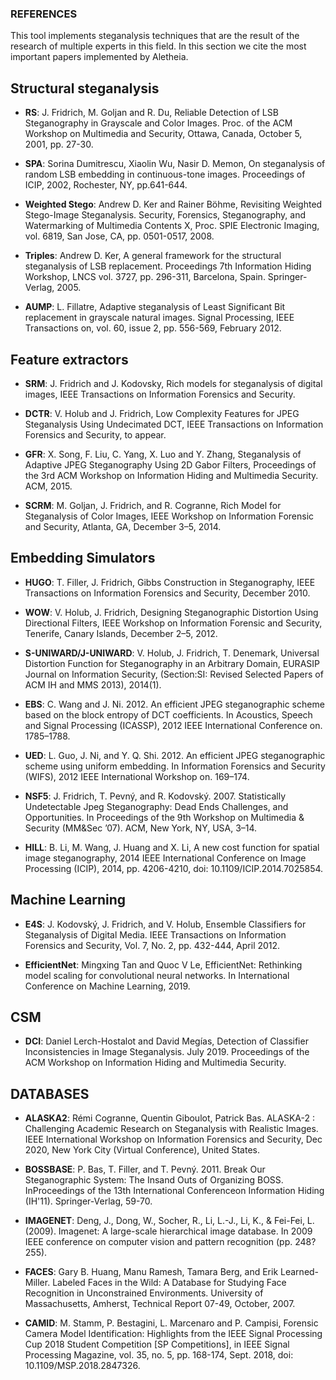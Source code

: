 ### REFERENCES

This tool implements steganalysis techniques that are the result of the research of multiple experts in this field. In this section we cite the most important papers implemented by Aletheia.


## Structural steganalysis

- **RS**: J. Fridrich, M. Goljan and R. Du, Reliable Detection of LSB Steganography in Grayscale and Color Images. Proc. of the ACM Workshop on Multimedia and Security, Ottawa, Canada, October 5, 2001, pp. 27-30.

- **SPA**: Sorina Dumitrescu, Xiaolin Wu, Nasir D. Memon, On steganalysis of random LSB embedding in continuous-tone images. Proceedings of ICIP, 2002, Rochester, NY, pp.641-644.

- **Weighted Stego**: Andrew D. Ker and Rainer Böhme, Revisiting Weighted Stego-Image Steganalysis. Security, Forensics, Steganography, and Watermarking of Multimedia Contents X, Proc. SPIE Electronic Imaging, vol. 6819, San Jose, CA, pp. 0501-0517, 2008.

- **Triples**: Andrew D. Ker, A general framework for the structural steganalysis of LSB replacement. Proceedings 7th Information Hiding Workshop, LNCS vol. 3727, pp. 296-311, Barcelona, Spain. Springer-Verlag, 2005.

- **AUMP**: L. Fillatre, Adaptive steganalysis of Least Significant Bit replacement in grayscale natural images. Signal Processing, IEEE Transactions on, vol. 60, issue 2, pp. 556-569, February 2012.


## Feature extractors

- **SRM**: J. Fridrich and J. Kodovsky, Rich models for steganalysis of digital images, IEEE Transactions on Information Forensics and Security.

- **DCTR**: V. Holub and J. Fridrich, Low Complexity Features for JPEG Steganalysis Using Undecimated DCT, IEEE Transactions on Information Forensics and Security, to appear.

- **GFR**: X. Song, F. Liu, C. Yang, X. Luo and Y. Zhang, Steganalysis of Adaptive JPEG Steganography Using 2D Gabor Filters, Proceedings of the 3rd ACM Workshop on Information Hiding and Multimedia Security. ACM, 2015.

- **SCRM**: M. Goljan, J. Fridrich, and R. Cogranne, Rich Model for Steganalysis of Color Images, IEEE Workshop on Information Forensic and Security, Atlanta, GA, December 3–5, 2014. 

## Embedding Simulators

- **HUGO**: T. Filler, J. Fridrich, Gibbs Construction in Steganography, IEEE Transactions on Information Forensics and Security, December 2010.

- **WOW**: V. Holub, J. Fridrich, Designing Steganographic Distortion Using Directional Filters, IEEE Workshop on Information Forensic and Security, Tenerife, Canary Islands, December 2–5, 2012.

- **S-UNIWARD/J-UNIWARD**: V. Holub, J. Fridrich, T. Denemark, Universal Distortion Function for Steganography in an Arbitrary Domain, EURASIP Journal on Information Security, (Section:SI: Revised Selected Papers of ACM IH and MMS 2013), 2014(1).

- **EBS**: C. Wang and J. Ni. 2012. An efficient JPEG steganographic scheme based on the block entropy of DCT coefficients. In Acoustics, Speech and Signal Processing (ICASSP), 2012 IEEE International Conference on. 1785–1788.

- **UED**: L. Guo, J. Ni, and Y. Q. Shi. 2012. An efficient JPEG steganographic scheme using uniform embedding. In Information Forensics and Security (WIFS), 2012 IEEE International Workshop on. 169–174.

- **NSF5**: J. Fridrich, T. Pevný, and R. Kodovský. 2007. Statistically Undetectable Jpeg Steganography: Dead Ends Challenges, and Opportunities. In Proceedings of the 9th Workshop on Multimedia & Security (MM&Sec ’07). ACM, New York, NY, USA, 3–14.

- **HILL**: B. Li, M. Wang, J. Huang and X. Li, A new cost function for spatial image steganography, 2014 IEEE International Conference on Image Processing (ICIP), 2014, pp. 4206-4210, doi: 10.1109/ICIP.2014.7025854.


## Machine Learning

- **E4S**: J. Kodovský, J. Fridrich, and V. Holub, Ensemble Classifiers for Steganalysis of Digital Media. IEEE Transactions on Information Forensics and Security, Vol. 7, No. 2, pp. 432-444, April 2012.

- **EfficientNet**: Mingxing Tan and Quoc V Le, EfficientNet: Rethinking model scaling for convolutional neural networks. In International Conference on Machine Learning, 2019.

## CSM

- **DCI**: Daniel Lerch-Hostalot and David Megías, Detection of Classifier Inconsistencies in Image Steganalysis. July 2019. Proceedings of the ACM Workshop on Information Hiding and Multimedia Security.


## DATABASES
- **ALASKA2**: Rémi Cogranne, Quentin Giboulot, Patrick Bas. ALASKA-2 : Challenging Academic Research on Steganalysis with Realistic Images. IEEE International Workshop on Information Forensics and Security, Dec 2020, New York City (Virtual Conference), United States.

- **BOSSBASE**: P. Bas, T. Filler, and T. Pevný. 2011. Break Our Steganographic System: The Insand Outs of Organizing BOSS. InProceedings of the 13th International Conferenceon Information Hiding (IH'11). Springer-Verlag, 59-70.

- **IMAGENET**: Deng, J., Dong, W., Socher, R., Li, L.-J., Li, K., & Fei-Fei, L. (2009). Imagenet: A large-scale hierarchical image database. In 2009 IEEE conference on computer vision and pattern recognition (pp. 248?255).

- **FACES**: Gary B. Huang, Manu Ramesh, Tamara Berg, and Erik Learned-Miller. Labeled Faces in the Wild: A Database for Studying Face Recognition in Unconstrained Environments. University of Massachusetts, Amherst, Technical Report 07-49, October, 2007.

- **CAMID**: M. Stamm, P. Bestagini, L. Marcenaro and P. Campisi, Forensic Camera Model Identification: Highlights from the IEEE Signal Processing Cup 2018 Student Competition [SP Competitions], in IEEE Signal Processing Magazine, vol. 35, no. 5, pp. 168-174, Sept. 2018, doi: 10.1109/MSP.2018.2847326.



